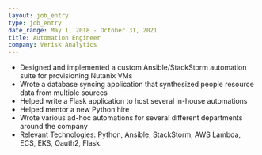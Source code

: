 ```yaml
---
layout: job_entry
type: job_entry
date_range: May 1, 2018 - October 31, 2021
title: Automation Engineer
company: Verisk Analytics
---
```

* Designed and implemented a custom Ansible/StackStorm automation suite for provisioning Nutanix VMs
* Wrote a database syncing application that synthesized people resource data from multiple sources
* Helped write a Flask application to host several in-house automations
* Helped mentor a new Python hire
* Wrote various ad-hoc automations for several different departments around the company
* Relevant Technologies: Python, Ansible, StackStorm, AWS Lambda, ECS, EKS, Oauth2, Flask.